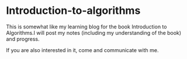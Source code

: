 # Introduction-to-algorithms

This is somewhat like my learning blog for the book Introduction to Algorithms.I will post my notes (including my understanding of the book) and progress.

If you are also interested in it, come and communicate with me.
